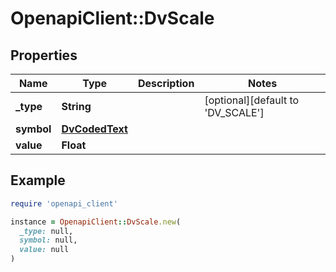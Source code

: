 # OpenapiClient::DvScale

## Properties

| Name | Type | Description | Notes |
| ---- | ---- | ----------- | ----- |
| **_type** | **String** |  | [optional][default to &#39;DV_SCALE&#39;] |
| **symbol** | [**DvCodedText**](DvCodedText.md) |  |  |
| **value** | **Float** |  |  |

## Example

```ruby
require 'openapi_client'

instance = OpenapiClient::DvScale.new(
  _type: null,
  symbol: null,
  value: null
)
```

